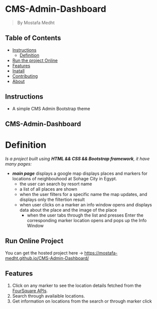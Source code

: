 # CMS-Admin-Dashboard
> By Mostafa Medht


## Table of Contents

* [Instructions](#instructions)
    * [Definition](#Definition)
* [Run the project Online](#Run)
* [Features](#Features)
* [Inatall](#Run)
* [Contributing](#contributing)
* [About](#About)

## Instructions
 * A simple CMS Admin Bootstrap theme
##  CMS-Admin-Dashboard
# Definition
_Is a project built using **HTML && CSS && Bootstrap framework**, it have many pages:_
* _**main page**_ displays a google map displays places and markers for locations
       of neighbouhood at Sohage City in Egypt.
  * the user can search by resort name
  * a list of all places are shown
  * when the user filters for a specific name the map updates, and displays only the filtertion result
  * when user clicks on a marker an info window opens and displays data about the
  place and the image of the place
    * when the user tabs through the list and presses Enter the corresponding marker location opens and pops up the Info Window

## Run Online Project

You can get the hosted project here -> https://mostafa-medht.github.io/CMS-Admin-Dashboard/
## Features

1. Click on any marker to see the location details fetched from the [FourSquare APIs](https://developer.foursquare.com/).
2. Search through availaible locations.
3. Get information on locations from the search or through marker click
